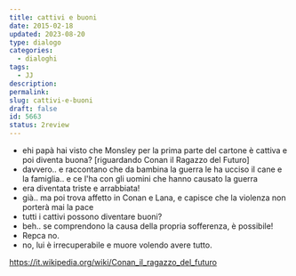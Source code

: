 ```yaml
---
title: cattivi e buoni
date: 2015-02-18
updated: 2023-08-20
type: dialogo
categories:
  - dialoghi
tags:
  - JJ
description: 
permalink: 
slug: cattivi-e-buoni
draft: false
id: 5663
status: 2review
---
```


- ehi papà hai visto che Monsley per la prima parte del cartone è cattiva e poi diventa buona? [riguardando Conan il Ragazzo del Futuro]
- davvero.. e raccontano che da bambina la guerra le ha ucciso il cane e la famiglia.. e ce l'ha con gli uomini che hanno causato la guerra
- era diventata triste e arrabbiata!
- già.. ma poi trova affetto in Conan e Lana, e capisce che la violenza non porterà mai la pace
- tutti i cattivi possono diventare buoni?
- beh.. se comprendono la causa della propria sofferenza, è possibile!
- Repca no.
- no, lui è irrecuperabile e muore volendo avere tutto.

<https://it.wikipedia.org/wiki/Conan_il_ragazzo_del_futuro>
